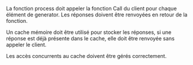 La fonction process doit appeler la fonction Call du client pour chaque élément de generator.
Les réponses doivent être renvoyées en retour de la fonction.

Un cache mémoire doit être utilisé pour stocker les réponses, si une réponse est déjà présente dans le cache, elle doit être renvoyée sans appeler le client.

Les accès concurrents au cache doivent être gérés correctement.

